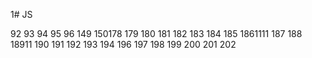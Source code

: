 1# JS

92
93
94
95
96
149
150178
179
180
181
182
183
184
185
1861111
187
188
18911
190
191
192
193
194
196
197
198
199
200
201
202
